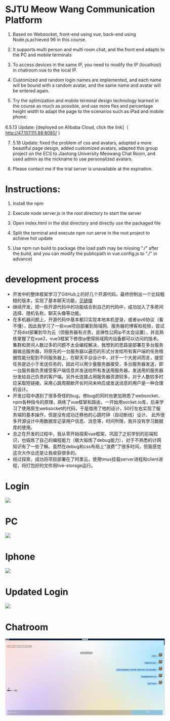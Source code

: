 # SJTU Meow Wang Communication Platform

1. Based on Websocket, front-end using vue, back-end using Node.js,achieved 96 in this course.

2. It supports multi person and multi room chat, and the front end adapts to the PC and mobile terminals

3. To access devices in the same IP, you need to modify the IP (localhost) in chatroom.vue to the local IP.

4. Customized and random login names are implemented, and each name will be bound with a random avatar, and the same name and avatar will be entered again.

5. Try the optimization and mobile terminal design technology learned in the course as much as possible, and use more flex and percentage height width to adapt the page to the scenarios such as iPad and mobile phone.

6.5.13 Update: [deployed on Alibaba Cloud, click the link]（ http://47.107.111.88:8080/ )

7. 5.18 Update: fixed the problem of css and avatars, adopted a more beautiful page design, added customized avatars, adapted this group project on the ECS to Jiaotong University Meowang Chat Room, and used admin as the nickname to use personalized avatars.

8. Please contact me if the trial server is unavailable at the expiration.
# Instructions:

1. Install the npm

2. Execute node server.js in the root directory to start the server

3. Open index.html in the dist directory and directly use the packaged file

4. Split the terminal and execute npm run serve in the root project to achieve hot update

5. Use npm run build to package (the load path may be missing "./" after the build, and you can modify the publicpath in vue.config.js to "./" in advance)

# development process
* 开发中的整体框架学习了GitHub上的好几个开源代码，最终仿制出一个比较粗糙的版本，实现了基本聊天功能，[见链接](https://github.com/sjtuLLWWTT/Chatroom-vue)  
* 继续开发，把一些开源代码中的功能结合到自己的代码中，成功加入了多房间选择、随机名称，聊天头像等功能。  
* 在多机器问题上，开源代码中基本都只实现本地本机登录，或者ipv6协议（看不懂），因此我学习了一些vue项目部署到局域网、服务器的博客和视频，尝试了将dist部署到华为云（但服务器有点贵，且弹性公网ip不太会设置），并且熟练掌握了在vue2，vue3框架下修改ip使得局域网内设备都可以访问的技术。集群和房间人数过多的问题不太会编程解决，我想到的思路是部署在多台服务器做总服务器，将原先的一台服务器以遍历的形式分发给所有客户端的任务根据性能分配到不同服务器上，在聊天平台设计中，对于一个大房间而言，接受任务是远小于发送任务的，因此可以用少量服务器接受，多台服务器发送，即一台服务器负责接受客户端信息并发送给所有发送用服务器，发送用的服务器分发给自己负责的客户端。另外长连接占用服务器资源较多，对于人数较多时应采取短链接。采用心跳周期断开长时间未响应或发送消息的用户是一种合理的设计。
* 开发过程中遇到了很多奇怪的bug，修bug的同时也更加熟悉了websocket、npm各种指令的原理，熟练了vue框架和路由，一开始用socket.io库，后来学习了使用原生websocket的代码，于是借用了他的设计，50行左右实现了服务端的基本操作，但是没有成功迁移他的心跳时钟（自动断线）设计。  此外很多开源设计中用数据库记录用户信息、消息等，时间所限，我并没有学习数据库的使用。
* 总之在开发的过程中，我从零开始探索vue框架，巩固了之前学到的前端知识，也锻炼了自己的编程能力（极大锻炼了debug能力），对于不熟悉的计网知识有了一些了解。虽然在debug和css布局上“浪费”了很多时间，但我感觉这次大作业还是让我收获很多的。  
* 经过探索，成功将项目部署在了阿里云，使用tmux挂载server进程和client进程，将打包好的文件用live-storage运行。
# Login 
![](https://github.com/sjtuLLWWTT/SoftwareEngineeringProject/blob/main/preview/pcfront.png)
# PC
![](https://github.com/sjtuLLWWTT/SoftwareEngineeringProject/blob/main/preview/聊天.png)
# Iphone
![](https://github.com/sjtuLLWWTT/SoftwareEngineeringProject/blob/main/preview/移动端.png)
# Updated Login
![](https://github.com/sjtuLLWWTT/SoftwareEngineeringProject/blob/main/preview/pcfrontt.png)
# Chatroom 
![](./preview/聊天2.png)
